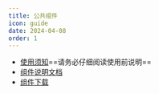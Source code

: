 ```yaml
---
title: 公共组件
icon: guide
date: 2024-04-08
order: 1
---
```



- [使用须知](guid.md)==请务必仔细阅读使用前说明==
- [组件说明文档](intro.md)
- [组件下载](versions.md)
